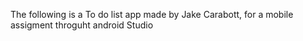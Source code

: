 The following is a To do list app made by Jake Carabott, for a mobile assigment throguht android Studio
